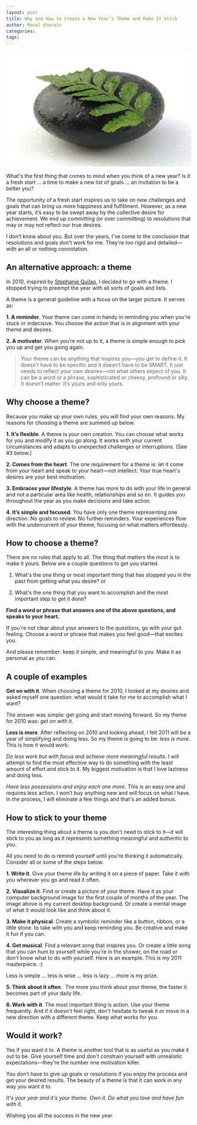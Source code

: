 ```yaml
---
layout: post
title: Why and How to Create a New Year’s Theme and Make It Stick
author: Manal Ghosain
categories:
tags:
---
```


![Less](/images/do-less.jpg)

What's the first thing that comes to mind when you think of a new year? Is it a fresh start ... a time to make a new list of goals ... an invitation to be a better you? 

The opportunity of a fresh start inspires us to take on new challenges and goals that can bring us more happiness and fulfillment. However, as a new year starts, it’s easy to be swept away by the collective desire for achievement. We end up committing (or over committing) to resolutions that may or may not reflect our true desires. 

I don’t know about you. But over the years, I've come to the conclusion that resolutions and goals don't work for me. They're too rigid and detailed—with an all or nothing connotation. 

## An alternative approach: a theme

In 2010, inspired by [Stephanie Quilao](http://twitter.com/stephaniequilao), I decided to go with a theme. I stopped trying to preempt the year with all sorts of goals and lists. 

A theme is a general guideline with a focus on the larger picture. It serves as: 

**1. A reminder**. Your theme can come in handy in reminding you when you’re stuck or indecisive. You choose the action that is in alignment with your theme and desires. 

**2. A motivator**. When you’re not up to it, a theme is simple enough to pick you up and get you going again. 

> Your theme can be anything that inspires you—you get to define it. It doesn’t have to be specific and it doesn’t have to be SMART. It just needs to reflect your own desires—not what others expect of you. It can be a word or a phrase, sophisticated or cheesy, profound or silly. It doesn’t matter. It’s yours and only yours.

## Why choose a theme?

Because you make up your own rules, you will find your own reasons. My reasons for choosing a theme are summed up below. 

**1. It’s flexible**. A theme is your own creation. You can choose what works for you and modify it as you go along. It works with your current circumstances and adapts to unexpected challenges or interruptions. (See #3 below.) 

**2. Comes from the heart**. The one requirement for a theme is: let it come from your heart and speak to your heart—not intellect. Your true heart's desires are your best motivation. 

**3. Embraces your lifestyle**. A theme has more to do with your life in general and not a particular area like health, relationships and so on. It guides you throughout the year as you make decisions and take action. 

**4. It’s simple and focused**. You have only one theme representing one direction. No goals to review. No further reminders. Your experiences flow with the undercurrent of your theme, focusing on what matters effortlessly. 

## How to choose a theme?

There are no rules that apply to all. The thing that matters the most is to make it yours. Below are a couple questions to get you started. 

1. What's the one thing or most important thing that has stopped you in the past from getting what you desire? or 

2. What's the one thing that you want to accomplish and the most important step to get it done?

**Find a word or phrase that answers one of the above questions, and speaks to your heart.** 

If you're not clear about your answers to the questions, go with your gut feeling. Choose a word or phrase that makes you feel good—that excites you. 

And please remember: keep it simple, and meaningful to you. Make it as personal as you can. 

## A couple of examples

**Get on with it**. When choosing a theme for 2010, I looked at my desires and asked myself one question: what would it take for me to accomplish what I want? 

The answer was simple: get going and start moving forward. So my theme for 2010 was: _get on with it._ 

**Less is more**. After reflecting on 2010 and looking ahead, I felt 2011 will be a year of simplifying and doing less. So my theme is going to be: _less is more_. This is how it would work: 

_Do less work but with focus and achieve more meaningful results_. I will attempt to find the most effective way to do something with the least amount of effort and stick to it. My biggest motivation is that I love laziness and doing less. 

_Have less possessions and enjoy each one more_. This is an easy one and requires less action. I won’t buy anything new and will focus on what I have. In the process, I will eliminate a few things and that's an added bonus. 

## How to stick to your theme

The interesting thing about a theme is you don't need to stick to it—it will stick to you as long as it represents something meaningful and authentic to you. 

All you need to do is remind yourself until you're thinking it automatically. Consider all or some of the steps below. 

**1. Write it**. Give your theme life by writing it on a piece of paper. Take it with you wherever you go and read it often. 

**2. Visualize it**. Find or create a picture of your theme. Have it as your computer background image for the first couple of months of the year. The image above is my current desktop background. Or create a mental image of what it would look like and think about it. 

**3. Make it physical**. Create a symbolic reminder like a button, ribbon, or a little stone  to take with you and keep reminding you. Be creative and make it fun if you can. 

**4. Get musical**. Find a relevant song that inspires you. Or create a little song that you can hum to yourself while you're in the shower, on the road or don't know what to do with yourself. Here is an example. This is my 2011 masterpiece. :) 

Less is simple … less is wise … less is lazy … more is my prize.

**5. Think about it often**.  The more you think about your theme, the faster it becomes part of your daily life. 

**6. Work with it**. The most important thing is action. Use your theme frequently. And if it doesn't feel right, don't hesitate to tweak it or move in a new direction with a different theme. Keep what works for you. 

## Would it work?

Yes if you want it to. A theme is another tool that is as useful as you make it out to be. Give yourself time and don't constrain yourself with unrealistic expectations—they're the number one motivation killer. 

You don’t have to give up goals or resolutions if you enjoy the process and get your desired results. The beauty of a theme is that it can work in any way you want it to. 

_It's your year and it's your theme. Own it. Do what you love and have fun with it._ 

Wishing you all the success in the new year. 
